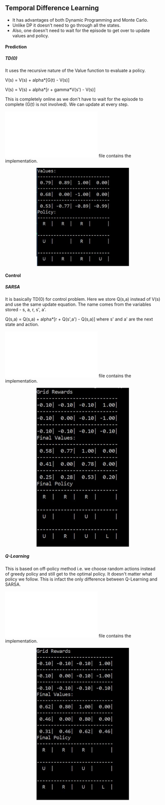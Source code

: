 ## Temporal Difference Learning
- It has advantages of both Dynamic Programming and Monte Carlo.
- Unlike DP it doesn't need to go through all the states.
- Also, one doesn't need to wait for the episode to get over to update values and policy.

#### Prediction
##### TD(0)
It uses the recursive nature of the Value function to evaluate a policy.

V(s) = V(s) + alpha*[G(t) - V(s)]

V(s) = V(s) + alpha*[r + gamma*V(s') - V(s)]

This is completely online as we don't have to wait for the episode to complete (G(t) is not involved). We can update at every step.

![This](td0_prediction.py) file contains the implementation.

<p align="center">
  <img src="td0_prediction.JPG" width="300"/>
</p>

#### Control
##### SARSA
It is basically TD(0) for control problem. Here we store Q(s,a) instead of V(s) and use the same update equation. The name comes from the variables stored - s, a, r, s', a'.

Q(s,a) = Q(s,a) + alpha*[r + Q(s',a') - Q(s,a)] where s' and a' are the next state and action.

![This](sarsa.py) file contains the implementation.

<p align="center">
  <img src="sarsa.JPG" width="300"/>
</p>

##### Q-Learning
This is based on off-policy method i.e. we choose random actions instead of greedy policy and still get to the optimal policy. It doesn't matter what policy we follow. This is infact the only difference between Q-Learning and SARSA.

![This](qlearning.py) file contains the implementation.

<p align="center">
  <img src="qlearning.JPG" width="300"/>
</p>
